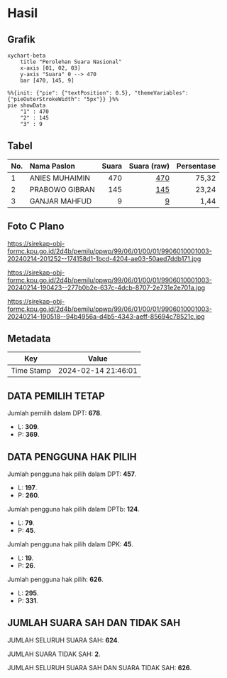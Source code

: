 # Hasil

## Grafik

```mermaid
xychart-beta
    title "Perolehan Suara Nasional"
    x-axis [01, 02, 03]
    y-axis "Suara" 0 --> 470
    bar [470, 145, 9]
```

```mermaid
%%{init: {"pie": {"textPosition": 0.5}, "themeVariables": {"pieOuterStrokeWidth": "5px"}} }%%
pie showData
    "1" : 470
    "2" : 145
    "3" : 9
```

## Tabel

| No. | Nama Paslon    | Suara | Suara (raw) | Persentase |
|:--- |:-------------- | -----:| -----------:| ----------:|
| 1   | ANIES MUHAIMIN | 470   | [470][p-1]  | 75,32      |
| 2   | PRABOWO GIBRAN | 145   | [145][p-2]  | 23,24      |
| 3   | GANJAR MAHFUD  | 9     | [9][p-3]    | 1,44       |


[p-1]: https://github.com/gigit-pemilu/pemilu-2024/blob/main/pilpres/hitung-suara/sub/99-luar-negeri/sub/06-ankara-turki/sub/01-ankara-turki/sub/0001-ankara-turki/sub/003-tps-002/sub/paslon-1.txt
[p-2]: https://github.com/gigit-pemilu/pemilu-2024/blob/main/pilpres/hitung-suara/sub/99-luar-negeri/sub/06-ankara-turki/sub/01-ankara-turki/sub/0001-ankara-turki/sub/003-tps-002/sub/paslon-2.txt
[p-3]: https://github.com/gigit-pemilu/pemilu-2024/blob/main/pilpres/hitung-suara/sub/99-luar-negeri/sub/06-ankara-turki/sub/01-ankara-turki/sub/0001-ankara-turki/sub/003-tps-002/sub/paslon-3.txt

## Foto C Plano

https://sirekap-obj-formc.kpu.go.id/2d4b/pemilu/ppwp/99/06/01/00/01/9906010001003-20240214-201252--174158d1-1bcd-4204-ae03-50aed7ddb171.jpg

https://sirekap-obj-formc.kpu.go.id/2d4b/pemilu/ppwp/99/06/01/00/01/9906010001003-20240214-190423--277b0b2e-637c-4dcb-8707-2e731e2e701a.jpg

https://sirekap-obj-formc.kpu.go.id/2d4b/pemilu/ppwp/99/06/01/00/01/9906010001003-20240214-190518--94b4956a-d4b5-4343-aeff-85694c78521c.jpg


## Metadata

| Key        | Value               |
| ---------- | ------------------- |
| Time Stamp | 2024-02-14 21:46:01 |


## DATA PEMILIH TETAP

Jumlah pemilih dalam DPT: **678**.
 * L: **309**.
 * P: **369**.

## DATA PENGGUNA HAK PILIH

Jumlah pengguna hak pilih dalam DPT: **457**.
 * L: **197**.
 * P: **260**.

Jumlah pengguna hak pilih dalam DPTb: **124**.
 * L: **79**.
 * P: **45**.

Jumlah pengguna hak pilih dalam DPK: **45**.
 * L: **19**.
 * P: **26**.

Jumlah pengguna hak pilih: **626**.
 * L: **295**.
 * P: **331**.

## JUMLAH SUARA SAH DAN TIDAK SAH

JUMLAH SELURUH SUARA SAH: **624**.

JUMLAH SUARA TIDAK SAH: **2**.

JUMLAH SELURUH SUARA SAH DAN SUARA TIDAK SAH: **626**.


